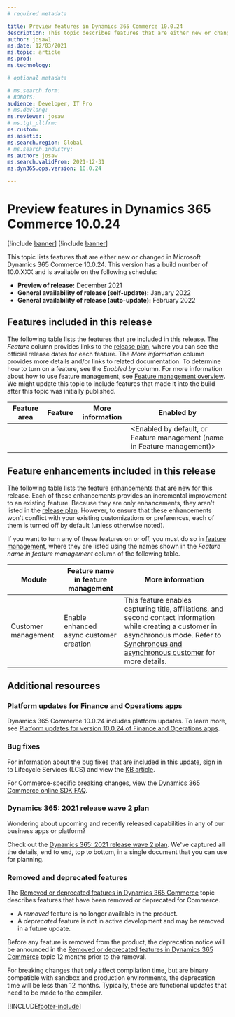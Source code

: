 ```yaml
---
# required metadata

title: Preview features in Dynamics 365 Commerce 10.0.24
description: This topic describes features that are either new or changed in the preview release of Dynamics 365 Commerce 10.0.24. 
author: josaw1
ms.date: 12/03/2021
ms.topic: article
ms.prod: 
ms.technology: 

# optional metadata

# ms.search.form: 
# ROBOTS: 
audience: Developer, IT Pro
# ms.devlang: 
ms.reviewer: josaw
# ms.tgt_pltfrm: 
ms.custom: 
ms.assetid: 
ms.search.region: Global
# ms.search.industry: 
ms.author: josaw
ms.search.validFrom: 2021-12-31 
ms.dyn365.ops.version: 10.0.24

---
```


# Preview features in Dynamics 365 Commerce 10.0.24

[!include [banner](../includes/banner.md)]
[!include [banner](../includes/preview-banner.md)]

This topic lists features that are either new or changed in Microsoft Dynamics 365 Commerce 10.0.24. This version has a build number of <!-- Add build #--> 10.0.XXX and is available on the following schedule:

<!-- Check all of these dates-->
- **Preview of release:** December 2021
- **General availability of release (self-update):** January 2022
- **General availability of release (auto-update):** February 2022


## Features included in this release

The following table lists the features that are included in this release. The *Feature* column provides links to the [release plan](/dynamics365-release-plan/2021wave2/commerce/dynamics365-commerce/planned-features), where you can see the official release dates for each feature. The *More information* column provides more details and/or links to related documentation. To determine how to turn on a feature, see the *Enabled by* column. For more information about how to use feature management, see [Feature management overview](../../fin-ops-core/fin-ops/get-started/feature-management/feature-management-overview.md). We might update this topic to include features that made it into the build after this topic was initially published.

| Feature area   | Feature                                                  | More information                                          |  Enabled by             |
|----------------|----------------------------------------------------------|-----------------------------------------------------------|-------------------------|
|  <XYZ>         | <Link to release plan topic>                             | <Link to doc topic>                                       | <Enabled by default, or Feature management (name in Feature management)> |

## Feature enhancements included in this release

The following table lists the feature enhancements that are new for this release. Each of these enhancements provides an incremental improvement to an existing feature. Because they are only enhancements, they aren't listed in the [release plan](/dynamics365-release-plan/2021wave2/commerce/dynamics365-commerce/planned-features). However, to ensure that these enhancements won't conflict with your existing customizations or preferences, each of them is turned off by default (unless otherwise noted).

If you want to turn any of these features on or off, you must do so in [feature management](../../fin-ops-core/fin-ops/get-started/feature-management/feature-management-overview.md), where they are listed using the names shown in the *Feature name in feature management* column of the following table.

| Module | Feature name in feature management | More information |
|---|---|---|
| Customer management  | Enable enhanced async customer creation  | This feature enables capturing title, affiliations, and second contact information while creating a customer in asynchronous mode.  Refer to [Synchronous and asynchronous customer](/synchronous-and-asynchronous-customers.md) for more details. |


## Additional resources

### Platform updates for Finance and Operations apps

Dynamics 365 Commerce 10.0.24 includes platform updates. To learn more, see [Platform updates for version 10.0.24 of Finance and Operations apps](../../fin-ops-core/dev-itpro/get-started/whats-new-platform-updates-10-0-24.md).

### Bug fixes 
For information about the bug fixes that are included in this update, sign in to Lifecycle Services (LCS) and view the <!-- Add correct link --> [KB article](https://fix.lcs.dynamics.com/Issue/Details?bugId=627874).

For Commerce-specific breaking changes, view the [Dynamics 365 Commerce online SDK FAQ](../e-commerce-extensibility/sdk-faq.md).

### Dynamics 365: 2021 release wave 2 plan

Wondering about upcoming and recently released capabilities in any of our business apps or platform?

Check out the [Dynamics 365: 2021 release wave 2 plan](/dynamics365-release-plan/2021wave2/). We've captured all the details, end to end, top to bottom, in a single document that you can use for planning.

### Removed and deprecated features

The [Removed or deprecated features in Dynamics 365 Commerce](removed-deprecated-features-commerce.md) topic describes features that have been removed or deprecated for Commerce.

- A *removed* feature is no longer available in the product.
- A *deprecated* feature is not in active development and may be removed in a future update.

Before any feature is removed from the product, the deprecation notice will be announced in the [Removed or deprecated features in Dynamics 365 Commerce](removed-deprecated-features-commerce.md) topic 12 months prior to the removal.

For breaking changes that only affect compilation time, but are binary compatible with sandbox and production environments, the deprecation time will be less than 12 months. Typically, these are functional updates that need to be made to the compiler.


[!INCLUDE[footer-include](../../includes/footer-banner.md)]
